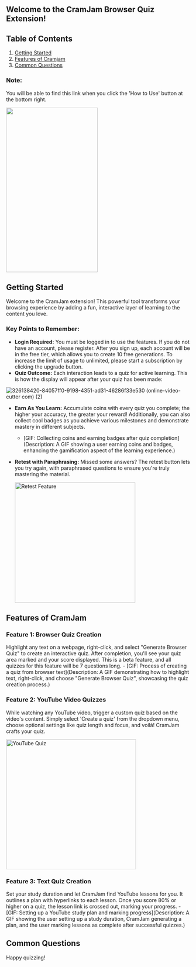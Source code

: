 ## Welcome to the CramJam Browser Quiz Extension!


## Table of Contents

   1. [Getting Started](#getting-started)
   2. [Features of Cramjam](#features-of-cramjam)
   3. [Common Questions](#common-questions)
    
### Note:
You will be able to find this link when you click the 'How to Use' button at the bottom right.

<img src="https://github.com/WiseCactus/cramjam-extension/assets/76268134/79be44d1-9d00-4349-aed2-c664cd4d4372" width="250" height="450">

## Getting Started
Welcome to the CramJam extension! This powerful tool transforms your browsing experience by adding a fun, interactive layer of learning to the content you love.

### Key Points to Remember:
- **Login Required:** You must be logged in to use the features. If you do not have an account, please register. After you sign up, each account will be in the free tier, which allows you to create 10 free generations. To increase the limit of usage to unlimited, please start a subscription by clicking the upgrade button.
- **Quiz Outcome:** Each interaction leads to a quiz for active learning. This is how the display will appear after your quiz has been made:
  
![326138420-84057ff0-9198-4351-ad31-46286f33e530 (online-video-cutter com) (2)](https://github.com/WiseCactus/cramjam-extension/assets/76268134/1f99dabb-3dba-4dfc-bad1-c7eec1368943)

- **Earn As You Learn:** Accumulate coins with every quiz you complete; the higher your accuracy, the greater your reward! Additionally, you can also collect cool badges as you achieve various milestones and demonstrate mastery in different subjects.
    - [GIF: Collecting coins and earning badges after quiz completion](Description: A GIF showing a user earning coins and badges, enhancing the gamification aspect of the learning experience.)

- **Retest with Paraphrasing:** Missed some answers? The retest button lets you try again, with paraphrased questions to ensure you're truly mastering the material.
  
  <img width="329" alt="Retest Feature" src="https://github.com/WiseCactus/cramjam-extension/assets/76268134/a719abf3-c4fc-4c5a-9d8d-b1cd84783b75">

## Features of CramJam

### Feature 1: Browser Quiz Creation
Highlight any text on a webpage, right-click, and select "Generate Browser Quiz" to create an interactive quiz. After completion, you'll see your quiz area marked and your score displayed. This is a beta feature, and all quizzes for this feature will be 7 questions long.
    - [GIF: Process of creating a quiz from browser text](Description: A GIF demonstrating how to highlight text, right-click, and choose "Generate Browser Quiz", showcasing the quiz creation process.)

### Feature 2: YouTube Video Quizzes
While watching any YouTube video, trigger a custom quiz based on the video's content. Simply select 'Create a quiz' from the dropdown menu, choose optional settings like quiz length and focus, and voilà! CramJam crafts your quiz.

<img width="355" alt="YouTube Quiz" src="https://github.com/WiseCactus/cramjam-extension/assets/76268134/4cd17f7f-584f-4b0b-879f-99821b046649">

### Feature 3: Text Quiz Creation
Set your study duration and let CramJam find YouTube lessons for you. It outlines a plan with hyperlinks to each lesson. Once you score 80% or higher on a quiz, the lesson link is crossed out, marking your progress.
    - [GIF: Setting up a YouTube study plan and marking progress](Description: A GIF showing the user setting up a study duration, CramJam generating a plan, and the user marking lessons as complete after successful quizzes.)

## Common Questions

Happy quizzing!

